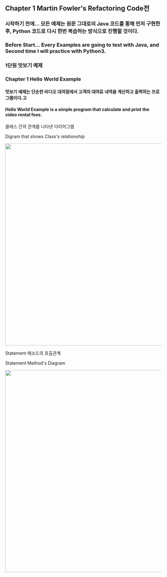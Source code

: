 ## Chapter 1 Martin Fowler's Refactoring Code전


### 시작하기 전에... 모든 예제는 원문 그대로의 Java 코드를 통해 먼저 구현한 후, Python 코드로 다시 한번 복습하는 방식으로 진행할 것이다.


### Before Start... Every Examples are going to test with Java, and Second time I will practice with Python3.


### 1단원 맛보기 예제


### Chapter 1 Hello World Example

#### 맛보기 예제는 단순한 비디오 대여점에서 고객의 대여료 내역을 계산하고 출력하는 프로그램이다.고
#### Hello World Example is a simple program that calculate and print the video rental fees.

클래스 간의 관계를 나타낸 다이어그램

Digram that shows Class's relationship

<img src="./ch1-1.png" width="650px" height="auto" align="center"></img>


Statement 메소드의 호출관계

Statement Method's  Diagram

<img src="./ch1-2.png" width="650px" height="auto" align="center"></img>





